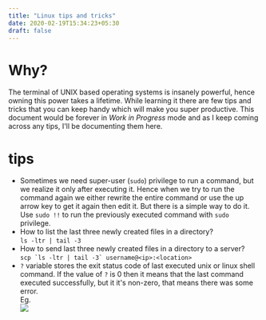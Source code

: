 ```yaml
---
title: "Linux tips and tricks"
date: 2020-02-19T15:34:23+05:30
draft: false
---
```


# Why?  
The terminal of UNIX based operating systems is insanely powerful, hence owning this power takes a lifetime. While learning it there are few tips and tricks that you can keep handy which will make you super productive. This document would be forever in *Work in Progress* mode and as I keep coming across any tips, I'll be documenting them here.

# tips
*  Sometimes we need super-user (`sudo`) privilege to run a command, but we realize it only after executing it. Hence when we try to run the command again we either rewrite the entire command or use the up arrow key to get it again then edit it. But there is a simple way to do it. Use `sudo !!` to run the previously executed command with `sudo` privilege.  
*  How to list the last three newly created files in a directory?  
`ls -ltr | tail -3`  
*  How to send last three newly created files in a directory to a server?  
``scp `ls -ltr | tail -3` username@<ip>:<location>``    
*  `?` variable stores the exit status code of last executed unix or linux shell command. If the value of `?` is 0 then it means that the last command executed successfully, but it it's non-zero, that means there was some error.  
Eg.  
![](/images/2020-04-17-22-54-33.png)  
